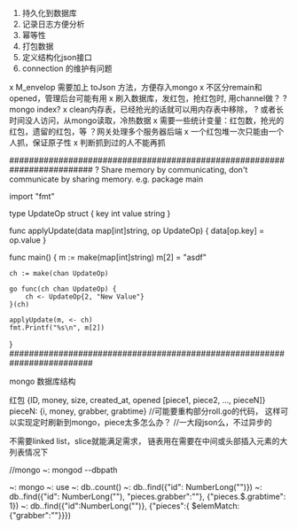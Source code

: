 1. 持久化到数据库
2. 记录日志方便分析
3. 幂等性
4. 打包数据
5. 定义结构化json接口
6. connection 的维护有问题


x M_envelop 需要加上 toJson 方法，方便存入mongo
x 不区分remain和opened，管理后台可能有用
x 刷入数据库，发红包，抢红包时, 用channel做？
? mongo index?
x clean内存表，已经抢光的话就可以用内存表中移除， 
? 或者长时间没人访问，从mongo读取，冷热数据
x 需要一些统计变量：红包数，抢光的红包，遗留的红包，等
？网关处理多个服务器后端
x 一个红包堆一次只能由一个人抓，保证原子性
x 判断抓到过的人不能再抓

#########################################################################
? Share memory by communicating, don't communicate by sharing memory.
e.g.
package main

import "fmt"

type UpdateOp struct {
	key   int
	value string
}

func applyUpdate(data map[int]string, op UpdateOp) {
	data[op.key] = op.value
}

func main() {
	m := make(map[int]string)
	m[2] = "asdf"
	
	ch := make(chan UpdateOp)
	
	go func(ch chan UpdateOp) {
		ch <- UpdateOp{2, "New Value"}
	}(ch)
	
	applyUpdate(m, <- ch)
	fmt.Printf("%s\n", m[2])
}
#########################################################################

mongo 数据库结构

红包
{ID, money, size, created_at, opened [piece1, piece2, ..., pieceN]}
pieceN: {i, money, grabber, grabtime}
//可能要重构部分roll.go的代码， 这样可以实现定时刷新到mongo，piece太多怎么办？
//一大段json么，不过异步的

不需要linked list，slice就能满足需求， 链表用在需要在中间或头部插入元素的大列表情况下

//mongo
~: mongod --dbpath <path>

~: mongo
~: use <db name>
~: db.<collection name>.count()
~: db.<collection name>.find({"id": NumberLong("<envelop id>")})
~: db.<collection name>.find({"id": NumberLong("<envelop id>"), "pieces.grabber":"<grabber name>"}, {"pieces.$.grabtime": 1})
~: db.<collection name>.find({"id":NumberLong("<envelop id>")}, {"pieces":{ $elemMatch: {"grabber":"<grabber name>"}}})